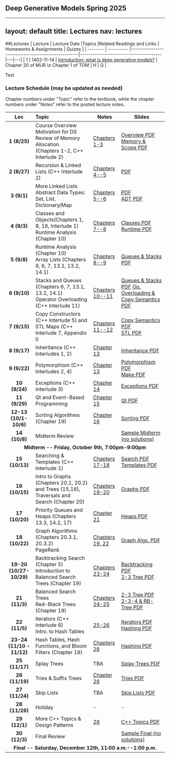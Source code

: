 ## Deep Generative Models                                      Spring 2025
---
layout: default
title: Lectures
nav: lectures
---

##Lectures
| Lecture	 | Lecture Date	|Topics	|Related Readings and Links |	Homeworks & Assignments	| Quizes    | 
| -------- | ---------- |----------------------------------------------------|----------------------------------------|---|---|
| 1        | 1402-11-14 |	[Introduction: what is deep generative models?](/Courses/40959/14032/Lect-1.pdf)    | Chapter 20 of MUR  \n Chapter 1 of TOM | H | Q |

Test
<h3 id="toc_2">Lecture Schedule (may be updated as needed)</h3>
Chapter numbers under "Topic" refer to the textbook, while the chapter numbers under "Notes" refer to the posted lecture notes.
<table>
<thead>
<tr>
<th align="center">Lec</th>
<th align="left">Topic</th>
<th>Notes</th>
<th>Slides</th>
</tr>
</thead>
<tbody>

<tr>
<td align="center"><strong>1 (8/25)</strong></td>
<td align="left">Course Overview <br>
Motivation for DS<br> 
Review of Memory Allocation<br> 
(Chapters 1-2, C++ Interlude 2)</td>
<td><a href="http://www-bcf.usc.edu/~dkempe/teaching/DataStructures.pdf">Chapters 1-3</a></td>
<td><a href="http://ee.usc.edu/~redekopp/cs104/slides/L01_Overview.pdf">Overview PDF</a><br>
    <a href="http://ee.usc.edu/~redekopp/cs104/slides/L02_MemoryAllocation.pdf">Memory &amp; Scope PDF</a></td>
</tr>

<tr>
<td align="center"><strong>2 (8/27)</strong></td>
<td align="left">Recursion & Linked Lists (C++ Interlude 2)</td>
<td><a href="http://www-bcf.usc.edu/~dkempe/teaching/DataStructures.pdf">Chapters 4--5</a></td>
<td><a href="http://ee.usc.edu/~redekopp/cs104/slides/L03_LinkedLists.pdf">PDF</a>
</td></tr>

<tr>
<td align="center"><strong>3 (9/1)</strong></td>
<td align="left">More Linked Lists<br>
Abstract Data Types: Set, List, Dictionary/Map </td>
<td><a href="http://www-bcf.usc.edu/~dkempe/teaching/DataStructures.pdf">Chapters 5--6</a></td>
<td>
<a href="http://ee.usc.edu/~redekopp/cs104/slides/L03_LinkedLists.pdf">PDF</a><br>
<a href="http://ee.usc.edu/~redekopp/cs104/slides/L04_ADTs.pdf">ADT PDF</a>
</td></tr>

<tr>
<td align="center"><strong>4 (9/3)</strong></td>
<td align="left">Classes and Objects(Chapters 1, 8, 18, Interlude 1)<br>
Runtime Analysis (Chapter 10)</td>
<td><a href="http://www-bcf.usc.edu/~dkempe/teaching/DataStructures.pdf">Chapters 7--8</a></td>
<td>
<a href="http://ee.usc.edu/~redekopp/cs104/slides/L05_Classes.pdf">Classes PDF</a><br>
    <a href="http://ee.usc.edu/~redekopp/cs104/slides/L07_Runtime.pdf">Runtime PDF</a>
</td></tr>

<tr>
<td align="center"><strong>5 (9/8)</strong></td>
<td align="left"> Runtime Analysis (Chapter 10)<br>
Array Lists (Chapters 9, 6, 7, 13.1, 13.2, 14.1)</td>
<td><a href="http://www-bcf.usc.edu/~dkempe/teaching/DataStructures.pdf">Chapters 8--9</a><br>
<td><a href="http://ee.usc.edu/~redekopp/cs104/slides/L06_ArrayList_QueueStack.pdf">Queues & Stacks PDF</a>
</td></tr>

<tr>
<td align="center"><strong>6 (9/10)</strong></td>
<td align="left">Stacks and Queues (Chapters 6, 7, 13.1, 13.2, 14.1)<br>
Operator Overloading (C++ Interlude 11)</td>
<td><a href="http://www-bcf.usc.edu/~dkempe/teaching/DataStructures.pdf">Chapters 10--11</a></td>
<td>
<a href="http://ee.usc.edu/~redekopp/cs104/slides/L06_ArrayList_QueueStack.pdf">Queues & Stacks PDF</a>
<a href="http://ee.usc.edu/~redekopp/cs104/slides/L08_Operator_Copy.pdf">Op. Overloading & Copy Semantics PDF</a>
</td></tr>

<tr>
<td align="center"><strong>7 (9/15)</strong></td>
<td align="left">Copy Constructors (C++ Interlude 5) and STL Maps (C++ Interlude 7, Appendix I)</td>
<td><a href="http://www-bcf.usc.edu/~dkempe/teaching/DataStructures.pdf">Chapters 11--12</a></td>
<td><a href="http://ee.usc.edu/~redekopp/cs104/slides/L08_Operator_Copy.pdf">Copy Semantics PDF</a><br>
    <a href="http://ee.usc.edu/~redekopp/cs104/slides/L09_STL.pdf">STL PDF</a></td>
</tr>

<tr>
<td align="center"><strong>8 (9/17)</strong></td>
<td align="left">Inheritance (C++ Interludes 1, 2)</td>
<td><a href="http://www-bcf.usc.edu/~dkempe/teaching/DataStructures.pdf">Chapter 13</a></td>
<td><a href="http://ee.usc.edu/~redekopp/cs104/slides/L10_Inheritance.pdf">Inheritance PDF</a></td>
</tr>

<tr>
<td align="center"><strong>9 (9/22)</strong></td>
<td align="left">Polymorphism (C++ Interludes 2, 4)</td>
<td><a href="http://www-bcf.usc.edu/~dkempe/teaching/DataStructures.pdf">Chapter 13</a></td>
<td><a href="http://ee.usc.edu/~redekopp/cs104/slides/L11_Polymorphism.pdf">Polymorphism PDF</a><br>
    <a href="http://ee.usc.edu/~redekopp/cs104/slides/MakeMultiCompilation.pdf">Make PDF</a></td>
</tr>

<tr>
<td align="center"><strong>10 (9/24)</strong></td>
<td align="left">Exceptions (C++ Interlude 3)</td>
<td><a href="http://www-bcf.usc.edu/~dkempe/teaching/DataStructures.pdf">Chapter 14</a></td>
<td><a href="http://ee.usc.edu/~redekopp/cs104/slides/L15b_Exceptions.pdf">Exceptions PDF</a></td>
</tr>

<tr>
<td align="center"><strong>11 (9/29)</strong></td>
<td align="left">Qt and Event-Based Programming</td>
<td><a href="http://www-bcf.usc.edu/~dkempe/teaching/DataStructures.pdf">Chapter 15</a></td>
<td><a href="http://ee.usc.edu/~redekopp/cs104/slides/L14_Qt.pdf">Qt PDF</a></td>
</tr>
<tr>
<td align="center"><strong>12-13 (10/1-10/6)</strong></td>
<td align="left">Sorting Algorithms (Chapter 19) </td>
<td><a href="http://www-bcf.usc.edu/~dkempe/teaching/DataStructures.pdf">Chapter 16</a></td>
<td><a href="http://ee.usc.edu/~redekopp/cs104/slides/L12_Sorting.pdf">Sorting PDF</a></td>
</tr>

<tr>
<td align="center"><strong>14 (10/8)</strong></td>
<td align="left">Midterm Review </td>
<td></td>
<td><a href="http://bits.usc.edu/files/cs104/midterm.pdf">Sample Midterm (no solutions)</a></td>
</tr>

<tr>
<td align="center" colspan="99"><strong>Midterm -- Friday, October 9th, 7:00pm-9:00pm</strong></td> 
</tr>

<tr>
<td align="center"><strong>15 (10/13)</strong></td>
<td align="left">Searching & Templates (C++ Interlude 1) </td>
<td><a href="http://www-bcf.usc.edu/~dkempe/teaching/DataStructures.pdf">Chapters 17-18</a></td>
<td><a href="http://ee.usc.edu/~redekopp/cs104/slides/L13_Search.pdf">Search PDF</a><br>
    <a href="http://ee.usc.edu/~redekopp/cs104/slides/L15a_Templates.pdf">Templates PDF</a></td>
</tr>

<tr>
<td align="center"><strong>16 (10/15)</strong></td>
<td align="left">Intro to Graphs (Chapters 20.1, 20.2) and Trees (15,16), Traversals and Search (Chapter 20)</td>
<td><a href="http://www-bcf.usc.edu/~dkempe/teaching/DataStructures.pdf">Chapters 19-20</a></td>
<td><a href="http://ee.usc.edu/~redekopp/cs104/slides/L16_Graphs.pdf">Graphs PDF</a></td>
</tr>

<tr>
<td align="center"><strong>17 (10/20)</strong></td>
<td align="left">Priority Queues and Heaps (Chapters 13.3, 14.2, 17)</td>
<td><a href="http://www-bcf.usc.edu/~dkempe/teaching/DataStructures.pdf">Chapter 21</a></td>
<td><a href="http://ee.usc.edu/~redekopp/cs104/slides/L17_TreesHeaps.pdf">Heaps PDF</a></td>
</tr>

<tr>
<td align="center"><strong>18 (10/22)</strong></td>
<td align="left">Graph Algorithms (Chapters 20.3.1, 20.3.2)<br>
                 PageRank</td>
<td><a href="http://www-bcf.usc.edu/~dkempe/teaching/DataStructures.pdf">Chapters 19, 22</a></td>
<td><a href="http://ee.usc.edu/~redekopp/cs104/slides/L18_GraphAlgorithms.pdf">Graph Algs. PDF</a>
</td></tr>

<tr>
<td align="center"><strong>19-20 (10/27-10/29)</strong></td>
<td align="left"> Backtracking Search (Chapter 5)<br>
                 Introduction to Balanced Search Trees (Chapter 19)</td>
<td><a href="http://www-bcf.usc.edu/~dkempe/teaching/DataStructures.pdf">Chapters 23-24</a></td>
<td>
    <a href="http://ee.usc.edu/~redekopp/cs104/slides/L18b_BacktrackingSearch.pdf">Backtracking PDF</a><br>
    <a href="http://ee.usc.edu/~redekopp/cs104/slides/L19_BalancedBST_23.pdf">2-3 Tree PDF</a><br>
</td></tr>

<tr>
<td align="center"><strong>21 (11/3)</strong></td>
<td align="left">Balanced Search Trees<br>Red-Black Trees (Chapter 19)</td>
<td><a href="http://www-bcf.usc.edu/~dkempe/teaching/DataStructures.pdf">Chapters 24-25</a></td>
<td><a href="http://ee.usc.edu/~redekopp/cs104/slides/L19_BalancedBST_23.pdf">2-3 Tree PDF</a><br>
    <a href="http://ee.usc.edu/~redekopp/cs104/slides/L20_BalancedBST_234_RB.pdf">2-3-4 &amp; RB-Tree PDF</a>
</td></tr>

<tr>
<td align="center"><strong>22 (11/5)</strong></td>
<td align="left">Iterators (C++ Interlude 6)<br>
Intro. to Hash Tables</td>
<td><a href="http://www-bcf.usc.edu/~dkempe/teaching/DataStructures.pdf">25-26</a></td>
<td><a href="http://ee.usc.edu/~redekopp/cs104/slides/L20b_Iterators.pdf">Iterators PDF</a><br>
<a href="http://ee.usc.edu/~redekopp/cs104/slides/L21_Hashing.pdf">Hashing PDF</a>
</td></tr>

<tr>
<td align="center"><strong>23-24 (11/10 - 11/12)</strong></td>
<td align="left">Hash Tables, Hash Functions, and Bloom Filters (Chapter 18)</td>
<td><a href="http://www-bcf.usc.edu/~dkempe/teaching/DataStructures.pdf">Chapters 26</a></td>
<td><a href="http://ee.usc.edu/~redekopp/cs104/slides/L21_Hashing.pdf">Hashing PDF</a>
</td></tr>

<tr>
<td align="center"><strong>25 (11/17)</strong></td>
<td align="left">Splay Trees</td>
<td>TBA</td>
<td><a href="http://ee.usc.edu/~redekopp/cs104/slides/L24_SplayTrees.pdf">Splay Trees PDF</a></td>
</tr>

<tr>
<td align="center"><strong>26 (11/19)</strong></td>
<td align="left">Tries & Suffix Trees</td>
<td><a href="http://www-bcf.usc.edu/~dkempe/teaching/DataStructures.pdf">Chapter 26</a></td>
<td><a href="http://ee.usc.edu/~redekopp/cs104/slides/L22_OtherMapsSets.pdf">Tries PDF</a></td>
</tr>

<tr>
<td align="center"><strong>27 (11/24)</strong></td>
<td align="left">Skip Lists</td>
<td>TBA</td>
<td><a href="http://ee.usc.edu/~redekopp/cs104/slides/L23_SkipLists.pdf">Skip Lists PDF</a></td>
</tr>

<tr>
<td align="center"><strong>28 (11/26)</strong></td>
<td align="left">Holiday</td>
<td>-</td>
<td>-</td>
</tr>

<tr>
<td align="center"><strong>29 (12/1)</strong></td>
<td align="left">More C++ Topics &amp; Design Patterns</td>
<td><a href="http://www-bcf.usc.edu/~dkempe/teaching/DataStructures.pdf">28</a></td>
<td><a href="http://ee.usc.edu/~redekopp/cs104/slides/L25_DesignPatterns.pdf">C++ Topics PDF</a></td>
</tr>

<tr>
<td align="center"><strong>30 (12/3)</strong></td>
<td align="left">Final Review</td>
<td></td>
<td><a href="http://bits.usc.edu/files/cs104/final.pdf">Sample Final (no solutions)</a></td>
</tr>

<tr>
<td align="center" colspan="99"><strong>Final -- Saturday, December 12th, 11:00 a.m.--1:00 p.m.</strong></td> 
</tr>
</tbody>
</table>
